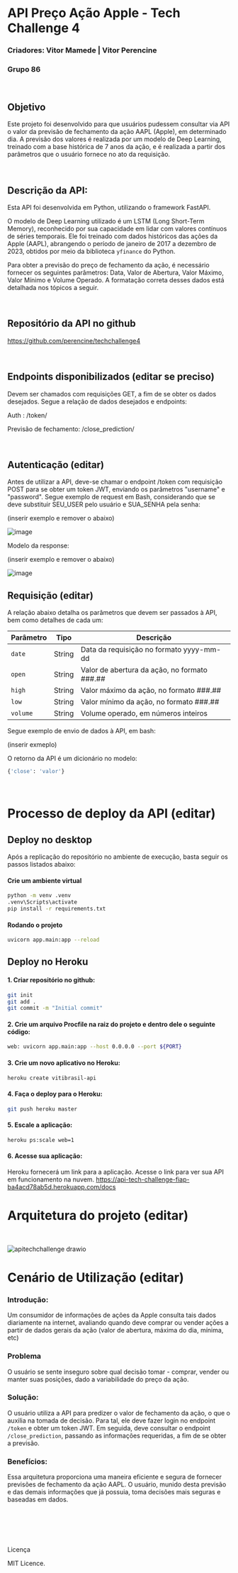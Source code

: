 # API Preço Ação Apple - Tech Challenge 4

### Criadores: Vitor Mamede | Vitor Perencine
### Grupo 86

<br/>

## Objetivo

Este projeto foi desenvolvido para que usuários pudessem consultar via API o valor da previsão de fechamento da ação AAPL (Apple), em determinado dia. A previsão dos valores é realizada por um modelo de Deep Learning, treinado com a base histórica de 7 anos da ação, e é realizada a partir dos parâmetros que o usuário fornece no ato da requisição.

<br/>

## Descrição da API:

Esta API foi desenvolvida em Python, utilizando o framework FastAPI.

O modelo de Deep Learning utilizado é um LSTM (Long Short-Term Memory), reconhecido por sua capacidade em lidar com valores contínuos de séries temporais. Ele foi treinado com dados históricos das ações da Apple (AAPL), abrangendo o período de janeiro de 2017 a dezembro de 2023, obtidos por meio da biblioteca `yfinance` do Python.

Para obter a previsão do preço de fechamento da ação, é necessário fornecer os seguintes parâmetros: Data, Valor de Abertura, Valor Máximo, Valor Mínimo e Volume Operado. A formatação correta desses dados está detalhada nos tópicos a seguir.

<br/>

## Repositório da API no github

https://github.com/perencine/techchallenge4

<br/>

## Endpoints disponibilizados (editar se preciso)

Devem ser chamados com requisições GET, a fim de se obter os dados desejados. Segue a relação de dados desejados e endpoints:

Auth : /token/

Previsão de fechamento: /close_prediction/

<br/>

## Autenticação (editar)

Antes de utilizar a API, deve-se chamar o endpoint /token com requisição POST para se obter um token JWT, enviando os parâmetros "username" e "password". Segue exemplo de request em Bash, considerando que se deve substituir SEU_USER pelo usuário e SUA_SENHA pela senha:

 (inserir exemplo e remover o abaixo)
 
![image](https://github.com/mamedevitor/techchallenge/assets/55901404/ce89c34b-30da-4014-980d-f0c4bc4d4f18)

Modelo da response:

 (inserir exemplo e remover o abaixo)

![image](https://github.com/mamedevitor/techchallenge/assets/55901404/1ae943b6-6dbc-47cd-a10f-7ef99e11dd01)

## Requisição (editar)

A relação abaixo detalha os parâmetros que devem ser passados à API, bem como detalhes de cada um:

| Parâmetro | Tipo | Descrição |
| --------- | ---- | --------- |
| `date` | String | Data da requisição no formato yyyy-mm-dd |
| `open` | String | Valor de abertura da ação, no formato ###.## |
| `high` | String | Valor máximo da ação, no formato ###.## |
| `low` | String | Valor mínimo da ação, no formato ###.## |
| `volume` | String | Volume operado, em números inteiros |

Segue exemplo de envio de dados à API, em bash:

(inserir exmeplo)

O retorno da API é um dicionário no modelo:
```python
{'close': 'valor'}
```
<br/>

# Processo de deploy da API (editar)

## Deploy no desktop

Após a replicação do repositório no ambiente de execução, basta seguir os passos listados abaixo:

#### Crie um ambiente virtual

```bash
python -m venv .venv
.venv\Scripts\activate
pip install -r requirements.txt
```
#### Rodando o projeto

```bash
uvicorn app.main:app --reload
```
 
## Deploy no Heroku

#### 1. Criar repositório no github:
```bash
git init
git add .
git commit -m "Initial commit"
```

#### 2. Crie um arquivo Procfile na raiz do projeto e dentro dele o seguinte código:
```bash
web: uvicorn app.main:app --host 0.0.0.0 --port ${PORT}
```

#### 3. Crie um novo aplicativo no Heroku:
```bash
heroku create vitibrasil-api
```
#### 4. Faça o deploy para o Heroku:
```bash
git push heroku master
```
#### 5. Escale a aplicação:
```bash
heroku ps:scale web=1
```

#### 6. Acesse sua aplicação:
Heroku fornecerá um link para a aplicação. Acesse o link para ver sua API em funcionamento na nuvem.
https://api-tech-challenge-fiap-ba4acd78ab5d.herokuapp.com/docs

# Arquitetura do projeto (editar)
<br/>

![apitechchallenge drawio](https://github.com/mamedevitor/techchallenge/assets/83721127/2494997e-96d8-41e2-82ab-7816b7c9cb8f)

# Cenário de Utilização (editar)


### Introdução:

Um consumidor de informações de ações da Apple consulta tais dados diariamente na internet, avaliando quando deve comprar ou vender ações a partir de dados gerais da ação (valor de abertura, máxima do dia, mínima, etc)

### Problema

O usuário se sente inseguro sobre qual decisão tomar - comprar, vender ou manter suas posições, dado a variabilidade do preço da ação.

### Solução:

O usuário utiliza a API para predizer o valor de fechamento da ação, o que o auxilia na tomada de decisão. Para tal, ele deve fazer login no endpoint `/token` e obter um token JWT. Em seguida, deve consultar o endpoint `/close_prediction`, passando as informações requeridas, a fim de se obter a previsão.

### Benefícios:

Essa arquitetura proporciona uma maneira eficiente e segura de fornecer previsões de fechamento da ação AAPL. O usuário, munido desta previsão e das demais informações que já possuia, toma decisões mais seguras e baseadas em dados.

<br/>
<br/>
<br/>
<br/>

Licença

MIT Licence.
